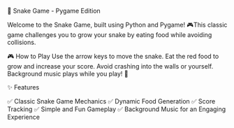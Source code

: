 🐍 Snake Game - Pygame Edition

Welcome to the Snake Game, built using Python and Pygame! 🎮This classic game challenges you to grow your snake by eating food while avoiding collisions.

🎮 How to Play
Use the arrow keys to move the snake.
Eat the red food to grow and increase your score.
Avoid crashing into the walls or yourself.
Background music plays while you play! 🎵

✨ Features

✅ Classic Snake Game Mechanics
✅ Dynamic Food Generation
✅ Score Tracking
✅ Simple and Fun Gameplay
✅ Background Music for an Engaging Experience



